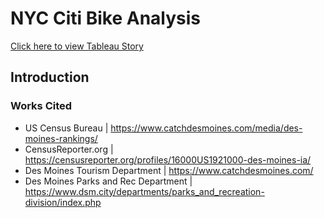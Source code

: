 # NYC Citi Bike Analysis

[Click here to view Tableau Story](https://www.google.com/)

## Introduction



### Works Cited
- US Census Bureau | https://www.catchdesmoines.com/media/des-moines-rankings/
- CensusReporter.org | https://censusreporter.org/profiles/16000US1921000-des-moines-ia/
- Des Moines Tourism Department | https://www.catchdesmoines.com/
- Des Moines Parks and Rec Department | https://www.dsm.city/departments/parks_and_recreation-division/index.php
